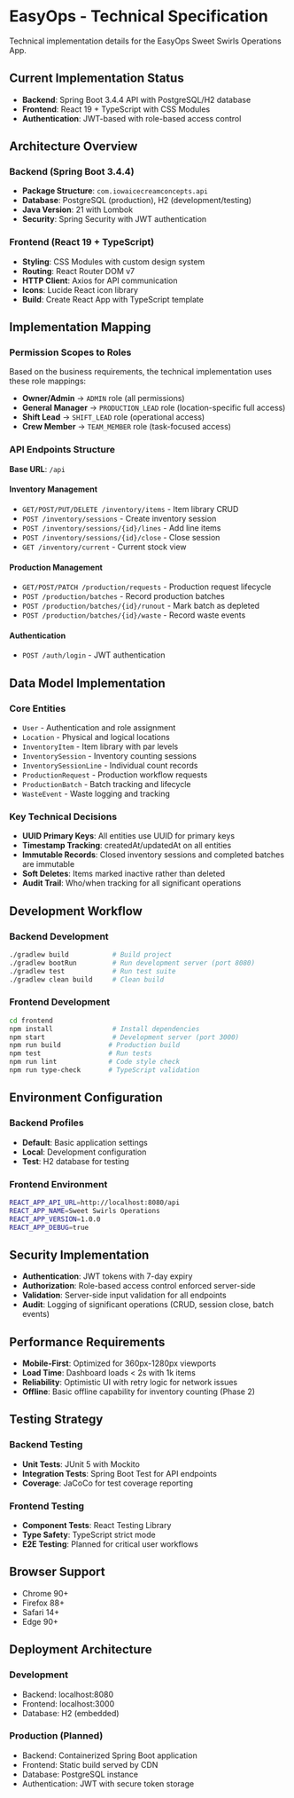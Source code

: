 # EasyOps - Technical Specification

Technical implementation details for the EasyOps Sweet Swirls Operations App.

## Current Implementation Status

- **Backend**: Spring Boot 3.4.4 API with PostgreSQL/H2 database
- **Frontend**: React 19 + TypeScript with CSS Modules
- **Authentication**: JWT-based with role-based access control

## Architecture Overview

### Backend (Spring Boot 3.4.4)
- **Package Structure**: `com.iowaicecreamconcepts.api`
- **Database**: PostgreSQL (production), H2 (development/testing)
- **Java Version**: 21 with Lombok
- **Security**: Spring Security with JWT authentication

### Frontend (React 19 + TypeScript)
- **Styling**: CSS Modules with custom design system
- **Routing**: React Router DOM v7
- **HTTP Client**: Axios for API communication
- **Icons**: Lucide React icon library
- **Build**: Create React App with TypeScript template

## Implementation Mapping

### Permission Scopes to Roles
Based on the business requirements, the technical implementation uses these role mappings:

- **Owner/Admin** → `ADMIN` role (all permissions)
- **General Manager** → `PRODUCTION_LEAD` role (location-specific full access)
- **Shift Lead** → `SHIFT_LEAD` role (operational access)
- **Crew Member** → `TEAM_MEMBER` role (task-focused access)

### API Endpoints Structure

**Base URL**: `/api`

#### Inventory Management
- `GET/POST/PUT/DELETE /inventory/items` - Item library CRUD
- `POST /inventory/sessions` - Create inventory session
- `POST /inventory/sessions/{id}/lines` - Add line items
- `POST /inventory/sessions/{id}/close` - Close session
- `GET /inventory/current` - Current stock view

#### Production Management  
- `GET/POST/PATCH /production/requests` - Production request lifecycle
- `POST /production/batches` - Record production batches
- `POST /production/batches/{id}/runout` - Mark batch as depleted
- `POST /production/batches/{id}/waste` - Record waste events

#### Authentication
- `POST /auth/login` - JWT authentication

## Data Model Implementation

### Core Entities
- `User` - Authentication and role assignment
- `Location` - Physical and logical locations
- `InventoryItem` - Item library with par levels
- `InventorySession` - Inventory counting sessions
- `InventorySessionLine` - Individual count records
- `ProductionRequest` - Production workflow requests
- `ProductionBatch` - Batch tracking and lifecycle
- `WasteEvent` - Waste logging and tracking

### Key Technical Decisions
- **UUID Primary Keys**: All entities use UUID for primary keys
- **Timestamp Tracking**: createdAt/updatedAt on all entities
- **Immutable Records**: Closed inventory sessions and completed batches are immutable
- **Soft Deletes**: Items marked inactive rather than deleted
- **Audit Trail**: Who/when tracking for all significant operations

## Development Workflow

### Backend Development
```bash
./gradlew build           # Build project
./gradlew bootRun         # Run development server (port 8080)
./gradlew test            # Run test suite
./gradlew clean build     # Clean build
```

### Frontend Development
```bash
cd frontend
npm install               # Install dependencies
npm start                 # Development server (port 3000)
npm run build            # Production build
npm test                 # Run tests
npm run lint             # Code style check
npm run type-check       # TypeScript validation
```

## Environment Configuration

### Backend Profiles
- **Default**: Basic application settings
- **Local**: Development configuration
- **Test**: H2 database for testing

### Frontend Environment
```bash
REACT_APP_API_URL=http://localhost:8080/api
REACT_APP_NAME=Sweet Swirls Operations
REACT_APP_VERSION=1.0.0
REACT_APP_DEBUG=true
```

## Security Implementation

- **Authentication**: JWT tokens with 7-day expiry
- **Authorization**: Role-based access control enforced server-side
- **Validation**: Server-side input validation for all endpoints
- **Audit**: Logging of significant operations (CRUD, session close, batch events)

## Performance Requirements

- **Mobile-First**: Optimized for 360px-1280px viewports
- **Load Time**: Dashboard loads < 2s with 1k items
- **Reliability**: Optimistic UI with retry logic for network issues
- **Offline**: Basic offline capability for inventory counting (Phase 2)

## Testing Strategy

### Backend Testing
- **Unit Tests**: JUnit 5 with Mockito
- **Integration Tests**: Spring Boot Test for API endpoints
- **Coverage**: JaCoCo for test coverage reporting

### Frontend Testing
- **Component Tests**: React Testing Library
- **Type Safety**: TypeScript strict mode
- **E2E Testing**: Planned for critical user workflows

## Browser Support

- Chrome 90+
- Firefox 88+
- Safari 14+
- Edge 90+

## Deployment Architecture

### Development
- Backend: localhost:8080
- Frontend: localhost:3000
- Database: H2 (embedded)

### Production (Planned)
- Backend: Containerized Spring Boot application
- Frontend: Static build served by CDN
- Database: PostgreSQL instance
- Authentication: JWT with secure token storage